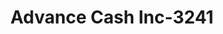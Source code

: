 ---
f_zip-code: 66611
f_state-code: KS
title: Advance Cash Inc-3241
f_phone: 785-266-9888
f_city-only: Topeka
f_address: 103 Sw 37Th Street Topeka
f_location-unique-id: '3241'
slug: advance-cash-inc-3241
updated-on: '2024-05-30T13:46:58.046Z'
created-on: '2024-05-30T13:36:59.803Z'
published-on: '2024-05-30T13:54:32.469Z'
f_city-state: cms/city/topeka-ks.md
f_company: cms/company/advance-cash-inc.md
f_state: cms/state/kansas.md
layout: '[payday-loan].html'
tags: payday-loan
---